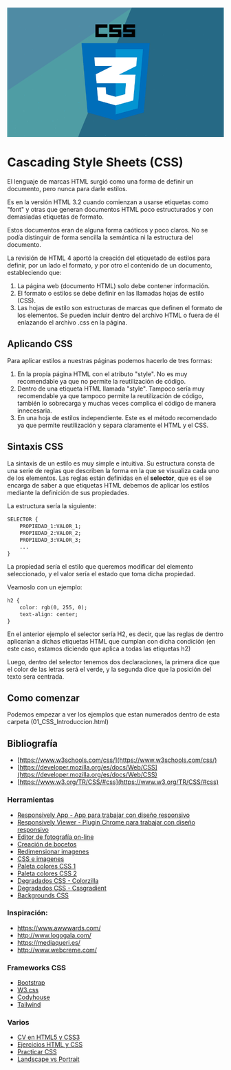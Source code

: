 ![CSS](img/css.png "Aprende CSS!!")

# Cascading Style Sheets (CSS)

El lenguaje de marcas HTML surgió como una forma de definir un documento, pero nunca para darle estilos.

Es en la versión HTML 3.2 cuando comienzan a usarse etiquetas como "font" y otras que generan documentos HTML poco estructurados y con demasiadas etiquetas de formato.

Estos documentos eran de alguna forma caóticos y poco claros. No se podía distinguir de forma sencilla la semántica ni la estructura del documento.

La revisión de HTML 4 aportó la creación del etiquetado de estilos para definir, por un lado el formato, y por otro el contenido de un documento, estableciendo que: 

1. La página web (documento HTML) solo debe contener información.
2. El formato o estilos se debe definir en las llamadas hojas de estilo (CSS).
3. Las hojas de estilo son estructuras de marcas que definen el formato de los elementos. Se pueden incluir dentro del archivo HTML o fuera de él enlazando el archivo .css en la página.

## Aplicando CSS

Para aplicar estilos a nuestras páginas podemos hacerlo de tres formas:

1. En la propia página HTML con el atributo "style". No es muy recomendable ya que no permite la reutilización de código.
2. Dentro de una etiqueta HTML llamada "style". Tampoco sería muy recomendable ya que tampoco permite la reutilización de código, también lo sobrecarga y muchas veces complica el código de manera innecesaria.
3. En una hoja de estilos independiente. Este es el método recomendado ya que permite reutilización y separa claramente el HTML y el CSS.

## Sintaxis CSS

La sintaxis de un estilo es muy simple e intuitiva. Su estructura consta de una serie de reglas que describen la forma en la que se visualiza cada uno de los elementos. Las reglas están definidas en el **selector**, que es el se encarga de saber a que etiquetas HTML debemos de aplicar los estilos mediante la definición de sus propiedades.

La estructura sería la siguiente:

    SELECTOR { 
        PROPIEDAD_1:VALOR_1;
        PROPIEDAD_2:VALOR_2;
        PROPIEDAD_3:VALOR_3;
        ...
    }

La propiedad sería el estilo que queremos modificar del elemento seleccionado, y el valor sería el estado que toma dicha propiedad.

Veamoslo con un ejemplo:    

    h2 {
        color: rgb(0, 255, 0);
        text-align: center;
    }

En el anterior ejemplo el selector sería H2, es decir, que las reglas de dentro aplicarían a dichas etiquetas HTML que cumplan con dicha condición (en este caso, estamos diciendo que aplica a todas las etiquetas h2)

Luego, dentro del selector tenemos dos declaraciones, la primera dice que el color de las letras será el verde, y la segunda dice que la posición del texto sera centrada.

## Como comenzar

Podemos empezar a ver los ejemplos que estan numerados dentro de esta carpeta (01_CSS_Introduccion.html)

## Bibliografía
- [https://www.w3schools.com/css/](https://www.w3schools.com/css/)
- [https://developer.mozilla.org/es/docs/Web/CSS](https://developer.mozilla.org/es/docs/Web/CSS)
- [https://www.w3.org/TR/CSS/#css](https://www.w3.org/TR/CSS/#css)

### Herramientas

- [Responsively App - App para trabajar con diseño responsivo](https://responsively.app/download)
- [Responsively Viewer - Plugin Chrome para trabajar con diseño responsivo](https://chrome.google.com/webstore/detail/responsive-viewer/inmopeiepgfljkpkidclfgbgbmfcennb)
- [Editor de fotografía on-line](https://pixlr.com/)
- [Creación de bocetos](https://ninjamock.com/)
- [Redimensionar imagenes](https://www.resizepixel.com/es/edit)
- [CSS e imagenes](https://karlcleveland.com/235/css-samples/css-images.htm)
- [Paleta colores CSS 1](https://coolors.co/palettes/trending)
- [Paleta colores CSS 2](https://www.w3schools.com/colors/colors_complementary.asp)
- [Degradados CSS - Colorzilla](http://www.colorzilla.com/gradient-editor/)
- [Degradados CSS - Cssgradient](https://cssgradient.io/) 
- [Backgrounds CSS](https://www.magicpattern.design/tools/css-backgrounds)

### Inspiración:
- <https://www.awwwards.com/>
- <http://www.logogala.com/>
- <https://mediaqueri.es/>
- <http://www.webcreme.com/>

### Frameworks CSS

- [Bootstrap](https://tailwindcss.com/)
- [W3.css](https://www.w3schools.com/w3css/w3css_downloads.asp)
- [Codyhouse](https://codyhouse.co/)
- [Tailwind](https://tailwindcss.com/)

### Varios

- [CV en HTML5 y CSS3](http://www.rleonardi.com/interactive-resume/)
- [Ejercicios HTML y CSS](http://desarrolloweb.dlsi.ua.es/libros/html-css/ejercicios)
- [Practicar CSS](https://flukeout.github.io/)
- [Landscape vs Portrait](https://pickaso.com/2019/landscape-portrait-screenshots-app)
